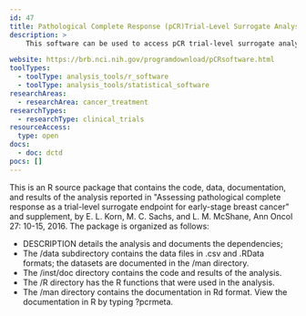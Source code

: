 ```yaml
---
id: 47
title: Pathological Complete Response (pCR)Trial-Level Surrogate Analysis Software
description: >
    This software can be used to access pCR trial-level surrogate analysis.

website: https://brb.nci.nih.gov/programdownload/pCRsoftware.html
toolTypes:
  - toolType: analysis_tools/r_software
  - toolType: analysis_tools/statistical_software
researchAreas:
  - researchArea: cancer_treatment
researchTypes:
  - researchType: clinical_trials
resourceAccess:
  type: open
docs:
  - doc: dctd
pocs: []
---
```

This is an R source package that contains the code, data, documentation, and results of the analysis reported in "Assessing pathological complete response as a trial-level surrogate endpoint for early-stage breast cancer" and supplement, by E. L. Korn, M. C. Sachs, and L. M. McShane, Ann Oncol 27: 10-15, 2016. The package is organized as follows:

* DESCRIPTION details the analysis and documents the dependencies;
* The /data subdirectory contains the data files in .csv and .RData formats; the datasets are documented in the /man directory.
* The /inst/doc directory contains the code and results of the analysis.
* The /R directory has the R functions that were used in the analysis.
* The /man directory contains the documentation in Rd format. View the documentation in R by typing ?pcrmeta.